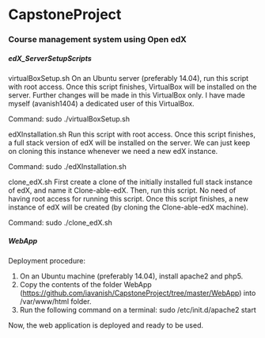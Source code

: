 # CapstoneProject
<h3><b>Course management system using Open edX</b></h3>


<h5>edX_ServerSetupScripts</h5>

<h7>virtualBoxSetup.sh</h7>
On an Ubuntu server (preferably 14.04), run this script with root access. Once this script finishes, VirtualBox will be installed on the server. Further changes will be made in this VirtualBox only. I have made myself (avanish1404) a dedicated user of this VirtualBox.

Command: sudo ./virtualBoxSetup.sh

<h7>edXInstallation.sh</h7>
Run this script with root access. Once this script finishes, a full stack version of edX will be installed on the server. We can just keep on cloning this instance whenever we need a new edX instance.

Command: sudo ./edXInstallation.sh

<h7>clone_edX.sh</h7>
First create a clone of the initially installed full stack instance of edX, and name it Clone-able-edX.
Then, run this script. No need of having root access for running this script. Once this script finishes, a new instance of edX will be created (by cloning the Clone-able-edX machine).

Command: sudo ./clone_edX.sh


<h5>WebApp</h5>

<h7>Deployment procedure:</h7>
1. On an Ubuntu machine (preferably 14.04), install apache2 and php5.
2. Copy the contents of the folder WebApp (https://github.com/iavanish/CapstoneProject/tree/master/WebApp) into /var/www/html folder.
3. Run the following command on a terminal:
    sudo /etc/init.d/apache2 start

Now, the  web application is deployed and ready to be used.
